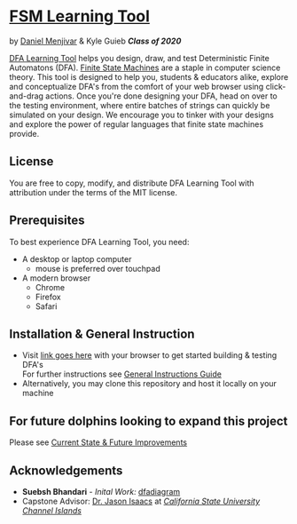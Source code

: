 # [FSM Learning Tool](https://danielmenjivar.cikeys.com)

by [Daniel Menjivar](https://danmenjivar.com) & Kyle Guieb ***Class of 2020*** 

[DFA Learning Tool](linkhereplease) helps you design, draw, and test Deterministic Finite Automatons (DFA). [Finite State Machines](https://brilliant.org/wiki/finite-state-machines/) are a staple in computer science theory. This tool is designed to help you, students & educators alike, explore and conceptualize DFA's from the comfort of your web browser using click-and-drag actions. Once you're done designing your DFA, head on over to the testing environment, where entire batches of strings can quickly be simulated on your design. We encourage you to tinker with your designs and explore the power of regular languages that finite state machines provide. 

## License
You are free to copy, modify, and distribute DFA Learning Tool with attribution under the terms of the MIT license.

## Prerequisites 
To best experience DFA Learning Tool, you need:
- A desktop or laptop computer
    - mouse is preferred over touchpad
- A modern browser
    - Chrome
    - Firefox
    - Safari

## Installation & General Instruction
- Visit [link goes here]() with your browser to get started building & testing DFA's  
For further instructions see [General Instructions Guide](/HOWTO.md)
- Alternatively, you may clone this repository and host it locally on your machine

## For future dolphins looking to expand this project
Please see [Current State & Future Improvements](improve.md)

## Acknowledgements
* **Suebsh Bhandari** - *Inital Work:* [dfadiagram](https://dfadiagram.herokuapp.com)  
* Capstone Advisor: [Dr. Jason Isaacs](http://isaacs.cs.csuci.edu/index.html) at [*California State University Channel Islands*](https://www.csuci.edu)  


